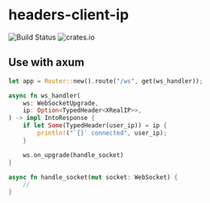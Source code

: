 # headers-client-ip

![Build Status](https://github.com/dimitrmo/headers-client-ip/actions/workflows/ci.yml/badge.svg) ![crates.io](https://img.shields.io/crates/v/headers-client-ip.svg)

## Use with axum

```rust
let app = Router::new().route("/ws", get(ws_handler));

async fn ws_handler(
    ws: WebSocketUpgrade,
    ip: Option<TypedHeader<XRealIP>>,
) -> impl IntoResponse {
    if let Some(TypedHeader(user_ip)) = ip {
        println!("`{}` connected", user_ip);
    }

    ws.on_upgrade(handle_socket)
}

async fn handle_socket(mut socket: WebSocket) {
    //
}
```
